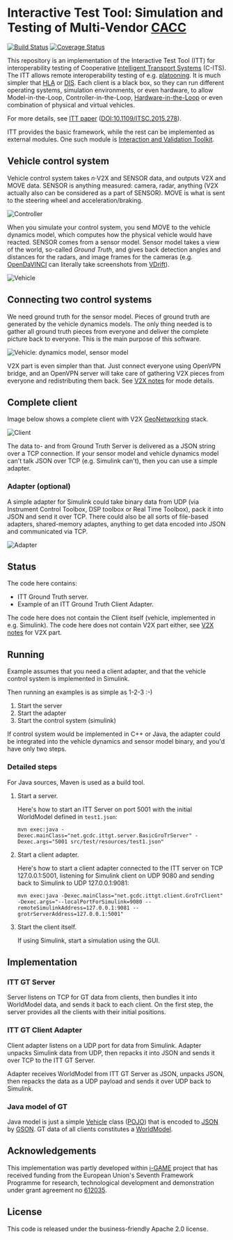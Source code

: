 # Interactive Test Tool: Simulation and Testing of Multi-Vendor [CACC](https://en.wikipedia.org/wiki/Cooperative_Adaptive_Cruise_Control)
[![Build Status](https://travis-ci.org/alexvoronov/itt-gt.svg?branch=master)](https://travis-ci.org/alexvoronov/itt-gt) [![Coverage Status](https://coveralls.io/repos/alexvoronov/itt-gt/badge.svg?branch=master)](https://coveralls.io/r/alexvoronov/itt-gt?branch=master)

This repository is an implementation of the Interactive Test Tool (ITT) for interoperability testing of Cooperative [Intelligent Transport Systems](http://en.wikipedia.org/wiki/Intelligent_transportation_system) (C-ITS). The ITT allows remote interoperability testing of e.g. [platooning](http://en.wikipedia.org/wiki/Platoon_%28automobile%29). It is much simpler that [HLA](https://en.wikipedia.org/wiki/High-level_architecture) or [DIS](https://en.wikipedia.org/wiki/Distributed_Interactive_Simulation). Each client is a black box, so they can run different operating systems, simulation environments, or even hardware, to allow Model-in-the-Loop, Controller-in-the-Loop, [Hardware-in-the-Loop](http://en.wikipedia.org/wiki/Hardware-in-the-loop_simulation) or even combination of physical and virtual vehicles.
 
For more details, see [ITT paper](https://github.com/alexvoronov/itt-gt/blob/master/doc/Interactive.Test.Tool.preprint.pdf) ([DOI:10.1109/ITSC.2015.278](http://dx.doi.org/10.1109/ITSC.2015.278)).

ITT provides the basic framework, while the rest can be implemented as external modules. One such module is [Interaction and Validation Toolkit](https://github.com/aitorbak/IV-Toolset).


## Vehicle control system
Vehicle control system takes *n*<nbsp/>⋅<nbsp/>V2X and SENSOR data, and outputs V2X and MOVE data. SENSOR is anything measured: camera, radar, anything (V2X actually also can be considered as a part of SENSOR). MOVE is what is sent to the steering wheel and acceleration/braking.

![Controller](https://rawgit.com/alexvoronov/itt-gt/master/doc/img/cacc-v2x-vehicle.svg)

When you simulate your control system, you send MOVE to the vehicle dynamics model, which computes how the physical vehicle would have reacted. SENSOR comes from a sensor model. Sensor model takes a view of the world, so-called *Ground Truth*, and gives back detection angles and distances for the radars, and image frames for the cameras (e.g. [OpenDaVINCI](https://github.com/se-research/OpenDaVINCI) can literally take screenshots from [VDrift](https://github.com/VDrift/vdrift/)). 

![Vehicle](https://rawgit.com/alexvoronov/itt-gt/master/doc/img/sa-fig-vehicle-noitt-direct.svg)


## Connecting two control systems

We need ground truth for the sensor model. Pieces of ground truth are generated by the vehicle dynamics models. The only thing needed is to gather all ground truth pieces from everyone and deliver the complete picture back to everyone. This is the main purpose of this software.

![Vehicle: dynamics model, sensor model](https://rawgit.com/alexvoronov/itt-gt/master/doc/img/sa-fig-vehicle-itt-direct.svg)

V2X part is even simpler than that. Just connect everyone using OpenVPN bridge, and an OpenVPN server will take care of gathering V2X pieces from everyone and redistributing them back. See [V2X notes](https://github.com/alexvoronov/itt-gt/blob/master/doc/V2X.md) for mode details.




## Complete client

Image below shows a complete client with V2X [GeoNetworking](https://github.com/alexvoronov/geonetworking) stack.

![Client](https://rawgit.com/alexvoronov/itt-gt/master/doc/img/complete.svg)

The data to- and from Ground Truth Server is delivered as a JSON string over a TCP connection. If your sensor model and vehicle dynamics model can't talk JSON over TCP (e.g. Simulink can't), then you can use a simple adapter. 

### Adapter (optional)
A simple adapter for Simulink could take binary data from UDP (via Instrument Control Toolbox, DSP toolbox or Real Time Toolbox), pack it into JSON and send it over TCP. There could also be all sorts of file-based adapters, shared-memory adaptes, anything to get data encoded into JSON and communicated via TCP.

![Adapter](https://rawgit.com/alexvoronov/itt-gt/master/doc/img/sa-fig-itt-gt-client-adapter.svg)

## Status
The code here contains:

  - ITT Ground Truth server.
  - Example of an ITT Ground Truth Client Adapter. 


The code here does not contain the Client itself (vehicle, implemented in e.g. Simulink). 
The code here does not contain V2X part either, see [V2X notes](https://github.com/alexvoronov/itt-gt/blob/master/doc/V2X.md) for V2X part.



## Running

Example assumes that you need a client adapter, and that the vehicle control system is implemented in Simulink.

Then running an examples is as simple as 1-2-3 :-)

1. Start the server
2. Start the adapter
3. Start the control system (simulink)

If control system would be implemented in C++ or Java, the adapter could be integrated into the vehicle dynamics and sensor model binary, and you'd have only two steps.

### Detailed steps

For Java sources, Maven is used as a build tool.

1. Start a server.

    Here's how to start an ITT Server on port 5001 with the initial WorldModel defined in `test1.json`:

    ```shell
    mvn exec:java -Dexec.mainClass="net.gcdc.ittgt.server.BasicGroTrServer" -Dexec.args="5001 src/test/resources/test1.json"
    ```

1. Start a client adapter.
 
   Here's how to start a client adapter connected to the ITT server on TCP 127.0.0.1:5001, listening for Simulink client on UDP 9080 and sending back to Simulink to UDP 127.0.0.1:9081:

    ```shell
    mvn exec:java -Dexec.mainClass="net.gcdc.ittgt.client.GroTrClient" -Dexec.args="--localPortForSimulink=9080 --remoteSimulinkAddress=127.0.0.1:9081 --grotrServerAddress=127.0.0.1:5001"
    ```

1. Start the client itself.

    If using Simulink, start a simulation using the GUI.



## Implementation

### ITT GT Server

Server listens on TCP for GT data from clients, then bundles it into WorldModel data, and sends it back to each client. On the first step, the server provides all the clients with their initial positions.

### ITT GT Client Adapter

Client adapter listens on a UDP port for data from Simulink. Adapter unpacks Simulink data from UDP, then repacks it into JSON and sends it over TCP to the ITT GT Server.

Adapter receives WorldModel from ITT GT Server as JSON, unpacks JSON, then repacks the data as a UDP payload and sends it over UDP back to Simulink.

### Java model of GT

Java model is just a simple [Vehicle](https://github.com/alexvoronov/itt-gt/blob/master/src/main/java/net/gcdc/ittgt/model/Vehicle.java) class ([POJO](http://en.wikipedia.org/wiki/Plain_Old_Java_Object)) that is encoded to [JSON](http://en.wikipedia.org/wiki/JSON) by [GSON](https://github.com/google/gson). GT data of all clients constitutes a [WorldModel](https://github.com/alexvoronov/itt-gt/blob/master/src/main/java/net/gcdc/ittgt/model/WorldModel.java).


## Acknowledgements
This implementation was partly developed within [i-GAME](http://gcdc.net/i-game) project that has received funding from the European Union's Seventh Framework Programme for research, technological development and demonstration under grant agreement no [612035](http://cordis.europa.eu/project/rcn/110506_en.html).


## License

This code is released under the business-friendly Apache 2.0 license.

